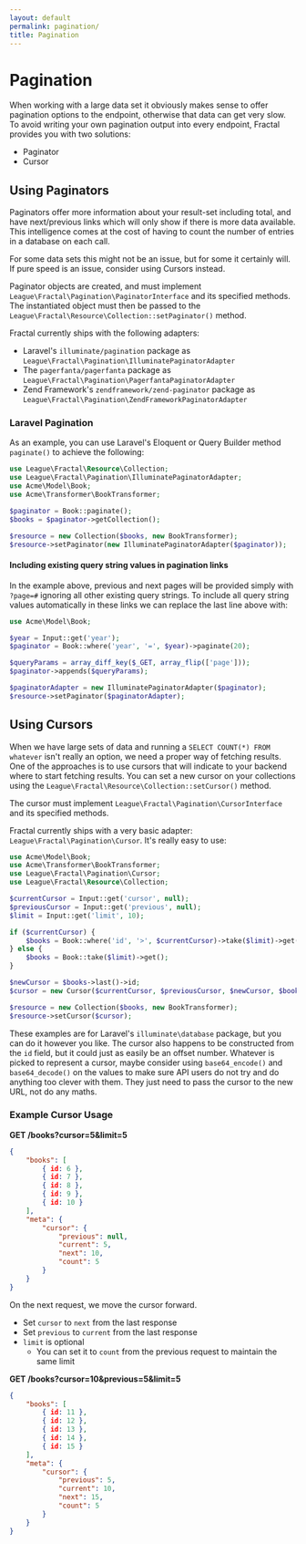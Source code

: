 ```yaml
---
layout: default
permalink: pagination/
title: Pagination
---
```


# Pagination

When working with a large data set it obviously makes sense to offer pagination options to the endpoint,
otherwise that data can get very slow. To avoid writing your own pagination output into every endpoint,
Fractal provides you with two solutions:

* Paginator
* Cursor

## Using Paginators

Paginators offer more information about your result-set including total, and have next/previous links
which will only show if there is more data available. This intelligence comes at the cost of having to
count the number of entries in a database on each call.

For some data sets this might not be an issue, but for some it certainly will. If pure speed is an issue,
consider using Cursors instead.

Paginator objects are created, and must implement `League\Fractal\Pagination\PaginatorInterface`
and its specified methods. The instantiated object must then be passed to the `League\Fractal\Resource\Collection::setPaginator()` method.

Fractal currently ships with the following adapters:

* Laravel's `illuminate/pagination` package as `League\Fractal\Pagination\IlluminatePaginatorAdapter`
* The `pagerfanta/pagerfanta` package as `League\Fractal\Pagination\PagerfantaPaginatorAdapter`
* Zend Framework's `zendframework/zend-paginator` package as `League\Fractal\Pagination\ZendFrameworkPaginatorAdapter`

### Laravel Pagination

As an example, you can use Laravel's Eloquent or Query Builder method `paginate()` to achieve the following:

~~~ php
use League\Fractal\Resource\Collection;
use League\Fractal\Pagination\IlluminatePaginatorAdapter;
use Acme\Model\Book;
use Acme\Transformer\BookTransformer;

$paginator = Book::paginate();
$books = $paginator->getCollection();

$resource = new Collection($books, new BookTransformer);
$resource->setPaginator(new IlluminatePaginatorAdapter($paginator));
~~~

#### Including existing query string values in pagination links

In the example above, previous and next pages will be provided simply with `?page=#` ignoring all other 
existing query strings. To include all query string values automatically in these links we can replace 
the last line above with:

~~~ php
use Acme\Model\Book;

$year = Input::get('year');
$paginator = Book::where('year', '=', $year)->paginate(20);

$queryParams = array_diff_key($_GET, array_flip(['page']));
$paginator->appends($queryParams);

$paginatorAdapter = new IlluminatePaginatorAdapter($paginator);
$resource->setPaginator($paginatorAdapter);
~~~

## Using Cursors

When we have large sets of data and running a `SELECT COUNT(*) FROM whatever` isn't really an option, we need a proper
way of fetching results. One of the approaches is to use cursors that will indicate to your backend where to start
fetching results. You can set a new cursor on your collections using the
`League\Fractal\Resource\Collection::setCursor()` method.

The cursor must implement `League\Fractal\Pagination\CursorInterface` and its specified methods.

Fractal currently ships with a very basic adapter: `League\Fractal\Pagination\Cursor`. It's really easy to use:

~~~ php
use Acme\Model\Book;
use Acme\Transformer\BookTransformer;
use League\Fractal\Pagination\Cursor;
use League\Fractal\Resource\Collection;

$currentCursor = Input::get('cursor', null);
$previousCursor = Input::get('previous', null);
$limit = Input::get('limit', 10);

if ($currentCursor) {
    $books = Book::where('id', '>', $currentCursor)->take($limit)->get();
} else {
    $books = Book::take($limit)->get();
}

$newCursor = $books->last()->id;
$cursor = new Cursor($currentCursor, $previousCursor, $newCursor, $books->count());

$resource = new Collection($books, new BookTransformer);
$resource->setCursor($cursor);
~~~

These examples are for Laravel's `illuminate\database` package, but you can do it however you like. The cursor
also happens to be constructed from the `id` field, but it could just as easily be an offset number. Whatever
is picked to represent a cursor, maybe consider using `base64_encode()` and `base64_decode()` on the values to make sure
API users do not try and do anything too clever with them. They just need to pass the cursor to the new URL, not do any maths.

### Example Cursor Usage

**GET /books?cursor=5&limit=5**

~~~ json
{
	"books": [
		{ id: 6 },
		{ id: 7 },
		{ id: 8 },
		{ id: 9 },
		{ id: 10 }
	],
	"meta": {
		"cursor": {
			"previous": null,
			"current": 5,
			"next": 10,
			"count": 5
		}
	}
}
~~~

On the next request, we move the cursor forward. 

 * Set `cursor` to `next` from the last response
 * Set `previous` to `current` from the last response
 * `limit` is optional
 	* You can set it to `count` from the previous request to maintain the same limit 

**GET /books?cursor=10&previous=5&limit=5**

~~~ json
{
	"books": [
		{ id: 11 },
		{ id: 12 },
		{ id: 13 },
		{ id: 14 },
		{ id: 15 }
	],
	"meta": {
		"cursor": {
			"previous": 5,
			"current": 10,
			"next": 15,
			"count": 5
		}
	}
}

~~~



